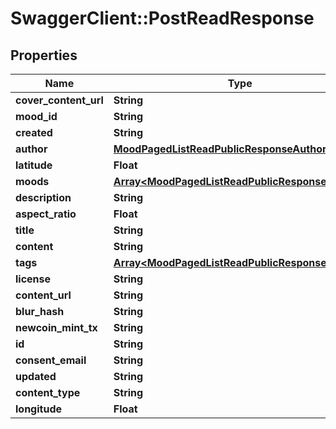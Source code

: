 # SwaggerClient::PostReadResponse

## Properties
Name | Type | Description | Notes
------------ | ------------- | ------------- | -------------
**cover_content_url** | **String** |  | [optional] 
**mood_id** | **String** |  | [optional] 
**created** | **String** |  | [optional] 
**author** | [**MoodPagedListReadPublicResponseAuthor**](MoodPagedListReadPublicResponseAuthor.md) |  | [optional] 
**latitude** | **Float** |  | [optional] 
**moods** | [**Array&lt;MoodPagedListReadPublicResponseMoods&gt;**](MoodPagedListReadPublicResponseMoods.md) |  | [optional] 
**description** | **String** |  | [optional] 
**aspect_ratio** | **Float** |  | [optional] 
**title** | **String** |  | [optional] 
**content** | **String** |  | [optional] 
**tags** | [**Array&lt;MoodPagedListReadPublicResponseTags&gt;**](MoodPagedListReadPublicResponseTags.md) |  | [optional] 
**license** | **String** |  | [optional] 
**content_url** | **String** |  | [optional] 
**blur_hash** | **String** |  | [optional] 
**newcoin_mint_tx** | **String** |  | [optional] 
**id** | **String** |  | [optional] 
**consent_email** | **String** |  | [optional] 
**updated** | **String** |  | [optional] 
**content_type** | **String** |  | [optional] 
**longitude** | **Float** |  | [optional] 


